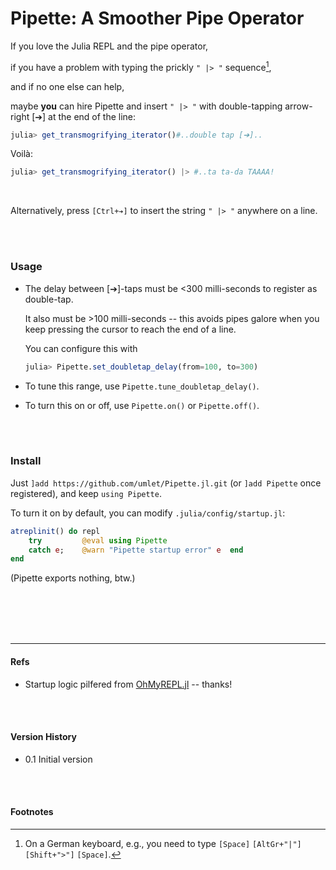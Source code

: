 # Pipette: A Smoother Pipe Operator

If you love the Julia REPL and the pipe operator,

if you have a problem with typing the prickly `" |> "` sequence[^1],

and if no one else can help,

maybe **you** can hire Pipette and insert `" |> "` with double-tapping arrow-right [➔] at the end of the line:

```julia
julia> get_transmogrifying_iterator()#..double tap [➔]..
```
Voilà:
```julia
julia> get_transmogrifying_iterator() |> #..ta ta-da TAAAA!
```

<br>

Alternatively, press `[Ctrl+➔]` to insert the string `" |> "` anywhere on a line.

<br>
<br>



### Usage

- The delay between [➔]-taps must be <300 milli-seconds to register as double-tap.

  It also must be >100 milli-seconds -- this avoids pipes galore when you keep pressing the cursor to reach the end of a line.

  You can configure this with
  ```julia
  julia> Pipette.set_doubletap_delay(from=100, to=300)
  ```

- To tune this range, use `Pipette.tune_doubletap_delay()`.

- To turn this on or off, use `Pipette.on()` or `Pipette.off()`.

<br>
<br>



### Install

Just `]add https://github.com/umlet/Pipette.jl.git` (or `]add Pipette` once registered), and keep `using Pipette`.

To turn it on by default, you can modify `.julia/config/startup.jl`:

```julia
atreplinit() do repl
    try         @eval using Pipette  
    catch e;    @warn "Pipette startup error" e  end
end
```

(Pipette exports nothing, btw.)

<br>
<br>
<br>
<br>



---
#### Refs

- Startup logic pilfered from [OhMyREPL.jl](https://github.com/KristofferC/OhMyREPL.jl) -- thanks!

<br>
<br>



#### Version History
- 0.1 Initial version

<br>
<br>



#### Footnotes
[^1]: On a German keyboard, e.g., you need to type `[Space]` `[AltGr+"|"]` `[Shift+">"]` `[Space]`.



<!-- alt repr of cursor:
[🡲] -->

